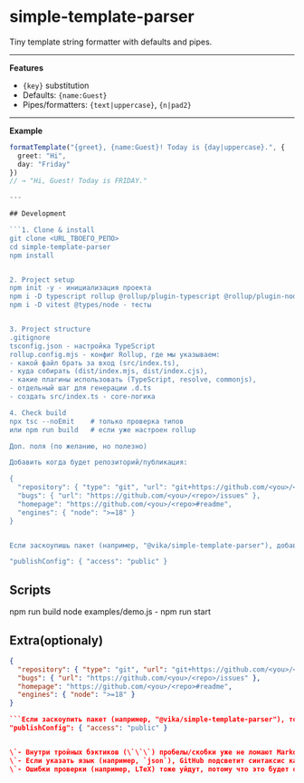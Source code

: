# simple-template-parser

Tiny template string formatter with defaults and pipes.

---

**Features**

- `{key}` substitution
- Defaults: `{name:Guest}`
- Pipes/formatters: `{text|uppercase}`, `{n|pad2}`

---

**Example**

````ts
formatTemplate("{greet}, {name:Guest}! Today is {day|uppercase}.", {
  greet: "Hi",
  day: "Friday"
})
// → "Hi, Guest! Today is FRIDAY."

---

## Development

```1. Clone & install
git clone <URL_ТВОЕГО_РЕПО>
cd simple-template-parser
npm install


2. Project setup
npm init -y - инициализация проекта
npm i -D typescript rollup @rollup/plugin-typescript @rollup/plugin-node-resolve @rollup/plugin-commonjs rollup-plugin-dts - ставит Rollup, и плагины к нему, и TypeScript
npm i -D vitest @types/node - тесты


3. Project structure
.gitignore
tsconfig.json - настройка TypeScript
rollup.config.mjs - конфиг Rollup, где мы указываем:
- какой файл брать за вход (src/index.ts),
- куда собирать (dist/index.mjs, dist/index.cjs),
- какие плагины использовать (TypeScript, resolve, commonjs),
- отдельный шаг для генерации .d.ts
- создать src/index.ts - core-логика

4. Check build
npx tsc --noEmit    # только проверка типов
или npm run build   # если уже настроен rollup

Доп. поля (по желанию, но полезно)

Добавить когда будет репозиторий/публикация:

{
  "repository": { "type": "git", "url": "git+https://github.com/<you>/<repo>.git" },
  "bugs": { "url": "https://github.com/<you>/<repo>/issues" },
  "homepage": "https://github.com/<you>/<repo>#readme",
  "engines": { "node": ">=18" }
}


Если заскоупишь пакет (например, "@vika/simple-template-parser"), добавь:

"publishConfig": { "access": "public" }
````

## Scripts

npm run build
node examples/demo.js - npm run start

## Extra(optionaly)

````json
{
  "repository": { "type": "git", "url": "git+https://github.com/<you>/<repo>.git" },
  "bugs": { "url": "https://github.com/<you>/<repo>/issues" },
  "homepage": "https://github.com/<you>/<repo>#readme",
  "engines": { "node": ">=18" }
}

```Если заскоупить пакет (например, "@vika/simple-template-parser"), то нужно добавить:
"publishConfig": { "access": "public" }


\`- Внутри тройных бэктиков (\`\`\`) пробелы/скобки уже не ломают Markdown.
\`- Если указать язык (например, `json`), GitHub подсветит синтаксис как в JSON.
\`- Ошибки проверки (например, LTeX) тоже уйдут, потому что это будет отдельный блок кода, а не «текст с кавычками».
````
